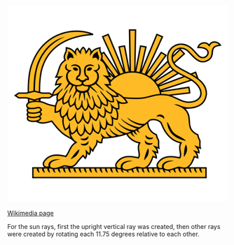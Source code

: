 ![The vector graphic](3-optimized.svg)

[Wikimedia page](https://commons.wikimedia.org/wiki/File:Lion_and_sun_Emblem2.svg)

For the sun rays, first the upright vertical ray was created, then other rays were created by rotating each 11.75 degrees relative to each other.
